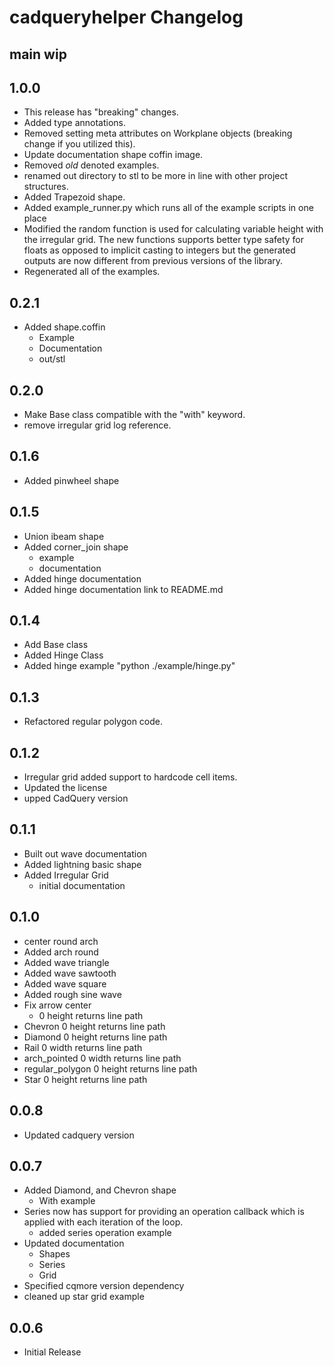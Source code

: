 # cadqueryhelper Changelog

## main wip

## 1.0.0
* This release has "breaking" changes.
* Added type annotations.
* Removed setting meta attributes on Workplane objects (breaking change if you utilized this).
* Update documentation shape coffin image.
* Removed *old* denoted examples.
* renamed out directory to stl to be more in line with other project structures.
* Added Trapezoid shape.
* Added example_runner.py which runs all of the example scripts in one place
* Modified the random function is used for calculating variable height with the irregular grid. The new functions supports better type safety for floats as opposed to implicit casting to integers but the generated outputs are now different from previous versions of the library.
* Regenerated all of the examples.

## 0.2.1
* Added shape.coffin
  * Example
  * Documentation
  * out/stl

## 0.2.0
* Make Base class compatible with the "with" keyword.
* remove irregular grid log reference.

## 0.1.6
* Added pinwheel shape

## 0.1.5
* Union ibeam shape
* Added corner_join shape
  * example
  * documentation
* Added hinge documentation
* Added hinge documentation link to README.md

## 0.1.4
* Add Base class
* Added Hinge Class
* Added hinge example "python ./example/hinge.py"

## 0.1.3
* Refactored regular polygon code.

## 0.1.2
* Irregular grid added support to hardcode cell items.
* Updated the license
* upped CadQuery version

## 0.1.1
* Built out wave documentation
* Added lightning basic shape
* Added Irregular Grid
  * initial documentation

## 0.1.0
* center round arch
* Added arch round
* Added wave triangle
* Added wave sawtooth
* Added wave square
* Added rough sine wave
* Fix arrow center
  * 0 height returns line path
* Chevron 0 height returns line path
* Diamond 0 height returns line path
* Rail 0 width returns line path
* arch_pointed 0 width returns line path
* regular_polygon 0 height returns line path
* Star 0 height returns line path

## 0.0.8
* Updated cadquery version

## 0.0.7
* Added Diamond, and Chevron shape
  * With example
* Series now has support for providing an operation callback which is applied with each iteration of the loop.
  * added series operation example
* Updated documentation
  * Shapes
  * Series
  * Grid
* Specified cqmore version dependency
* cleaned up star grid example

## 0.0.6
* Initial Release
